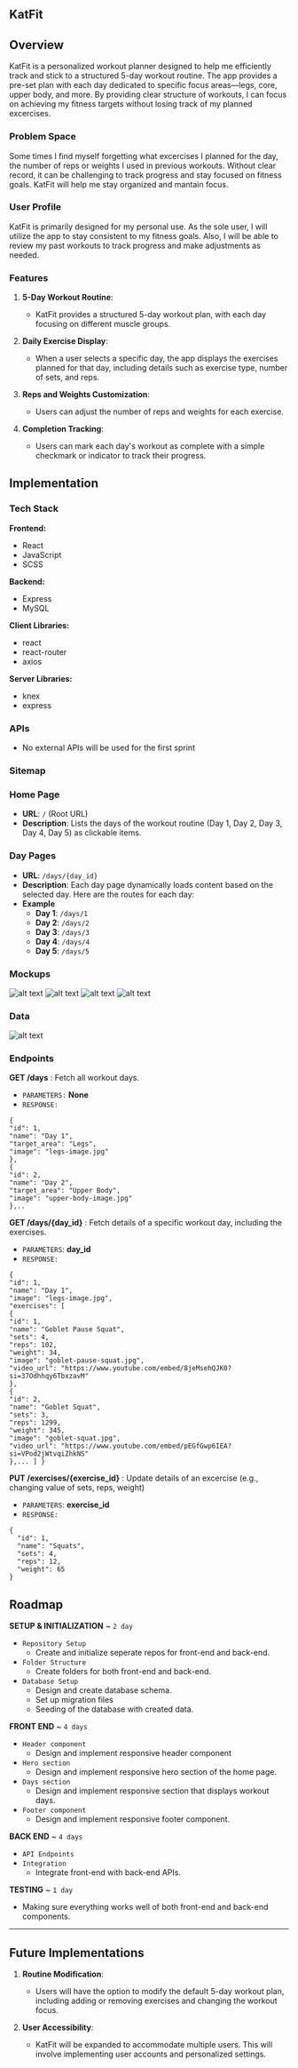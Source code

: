 ## KatFit

## Overview

KatFit is a personalized workout planner designed to help me efficiently track and stick to a structured 5-day workout routine. The app provides a pre-set plan with each day dedicated to specific focus areas—legs, core, upper body, and more.  By providing clear structure of workouts, I can focus on achieving my fitness targets without losing track of my planned excercises. 

### Problem Space

Some times I find myself forgetting what excercises I planned for the day, the number of reps or weights I used in previous workouts. Without clear record, it can be challenging to track progress and stay focused on fitness goals. KatFit will help me stay organized and mantain focus.  

### User Profile

KatFit is primarily designed for my personal use. As the sole user, I will utilize the app to stay consistent to my fitness goals. Also, I will be able to review my past workouts to track progress and make adjustments as needed.

### Features

1. **5-Day Workout Routine**:
   - KatFit provides a structured 5-day workout plan, with each day focusing on different muscle groups.

2. **Daily Exercise Display**:
   - When a user selects a specific day, the app displays the exercises planned for that day, including details such as exercise type, number of sets, and reps.

3. **Reps and Weights Customization**:
   - Users can adjust the number of reps and weights for each exercise.

4. **Completion Tracking**:
   - Users can mark each day's workout as complete with a simple checkmark or indicator to track their progress.


## Implementation

### Tech Stack

**Frontend:**
- React
- JavaScript
- SCSS

**Backend:**
- Express
- MySQL

**Client Libraries:**
- react
- react-router
- axios

**Server Libraries:**
- knex
- express

### APIs

- No external APIs will be used for the first sprint

### Sitemap

### Home Page
- **URL**: `/` (Root URL)
- **Description**: Lists the days of the workout routine (Day 1, Day 2, Day 3, Day 4, Day 5) as clickable items.

### Day Pages
- **URL**: `/days/{day_id}`
- **Description**: Each day page dynamically loads content based on the selected day. Here are the routes for each day:
- **Example**
    - **Day 1**: `/days/1`
    - **Day 2**: `/days/2`
    - **Day 3**: `/days/3`
    - **Day 4**: `/days/4`
    - **Day 5**: `/days/5`


### Mockups

![alt text](./src/assets/images/imagesReadMe/img1-homePage.jpeg)
![alt text](./src/assets/images/imagesReadMe/img2-homePage.jpeg)
![alt text](./src/assets/images/imagesReadMe/img1-dayPage.jpeg)
![alt text](./src/assets/images/imagesReadMe/img2-dayPage.jpeg)

### Data

![alt text](./src/assets/images/imagesReadMe/sql-diagram.png)

### Endpoints

**GET /days** : Fetch all workout days.
- `PARAMETERS:` **None**
- `RESPONSE:`
```
{
"id": 1,
"name": "Day 1",
"target_area": "Legs",
"image": "legs-image.jpg"
},
{
"id": 2,
"name": "Day 2",
"target_area": "Upper Body",
"image": "upper-body-image.jpg"
},..
```

**GET /days/{day_id}** : Fetch details of a specific workout day, including the exercises.
- `PARAMETERS`: **day_id**
- `RESPONSE:`
```
{
"id": 1,
"name": "Day 1",
"image": "legs-image.jpg",
"exercises": [
{
"id": 1,
"name": "Goblet Pause Squat",
"sets": 4,
"reps": 102,
"weight": 34,
"image": "goblet-pause-squat.jpg",
"video_url": "https://www.youtube.com/embed/8jeMsehQJK0?si=37Odhhqy6TbxzavM"
},
{
"id": 2,
"name": "Goblet Squat",
"sets": 3,
"reps": 1299,
"weight": 345,
"image": "goblet-squat.jpg",
"video_url": "https://www.youtube.com/embed/pEGfGwp6IEA?si=VPod2jWtvqiZhkNS"
},... ] }
```

**PUT /exercises/{exercise_id}** : Update details of an excercise (e.g., changing value of sets, reps, weight)
- `PARAMETERS`: **exercise_id**
- `RESPONSE:`
```
{
  "id": 1,
  "name": "Squats",
  "sets": 4,
  "reps": 12,
  "weight": 65
}
```

## Roadmap

**SETUP & INITIALIZATION** ~ `2 day`
- `Repository Setup`
    - Create and initialize seperate repos for front-end and back-end.
- `Folder Structure`
    - Create folders for both front-end and back-end.
- `Database Setup`
    - Design and create database schema.
    - Set up migration files
    - Seeding of the database with created data.

**FRONT END** ~ `4 days`
- `Header component`
    - Design and implement responsive header component
- `Hero section`
    - Design and implement responsive hero section of the home page.
- `Days section`
    - Design and implement responsive section that displays workout days.
- `Footer component`
    - Design and implement responsive footer component.

**BACK END** ~ `4 days`
- `API Endpoints`
- `Integration`
    - Integrate front-end with back-end APIs.

**TESTING** ~ `1 day`
- Making sure everything works well of both front-end and back-end components.


---

## Future Implementations

1. **Routine Modification**:
   - Users will have the option to modify the default 5-day workout plan, including adding or removing exercises and changing the workout focus.

2. **User Accessibility**:
   - KatFit will be expanded to accommodate multiple users. This will involve implementing user accounts and personalized settings.

